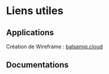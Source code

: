 # Liens utiles

## Applications

Création de Wireframe : [balsamiq.cloud](https://balsamiq.cloud/sebd2qs/pjd370r/r05D8)

## Documentations

